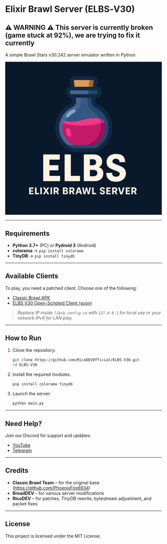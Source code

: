 # Elixir Brawl Server (ELBS‑V30)

## ⚠️ WARNING ⚠️ This server is currently broken (game stuck at 92%), we are trying to fix it currently

A simple Brawl Stars v30.242 server emulator written in Python.

![Screenshot](icon.jpg)

---

## Requirements

- **Python 3.7+** (PC) or **Pydroid 3** (Android)  
- **colorama** → `pip install colorama`  
- **TinyDB** → `pip install tinydb`

---

## Available Clients

To play, you need a patched client. Choose one of the following:

- [Classic Brawl APK](https://mega.nz/file/lqNFEbhL#cvEVCoNg7ufDFRvnzhr68AL3zeHlOQpajZLKcWu9PPE)  
- [ELBS V30 Open-Scripted Client (soon)](https://www.google.com)

> *Replace IP inside `libcb.config.so` with `127.0.0.1` for local use or your network IPv4 for LAN play.*

---

## How to Run

1. Clone the repository:
   ```bash
   git clone https://github.com/RicoDEVOfficial/ELBS-V30.git
   cd ELBS-V30
   ```

2. Install the required modules:
   ```bash
   pip install colorama tinydb
   ```

3. Launch the server:
   ```bash
   python main.py
   ```

---

## Need Help?

Join our Discord for support and updates:

- [YouTube](https://youtube.com/@ricodev4129)  
- [Telegram](https://t.me/ricosmoddingstudio)

---

## Credits

- **Classic Brawl Team** – for the original base (https://github.com/PhoenixFire6934)  
- **BreadDEV** – for various server modifications  
- **RicoDEV** – for patches, TinyDB rewrite, bytestream adjustment, and packet fixes

---

## License

This project is licensed under the MIT License.
